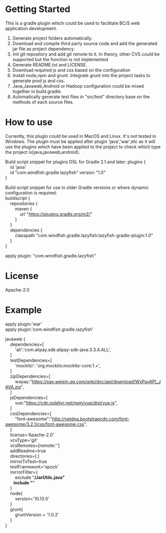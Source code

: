 # 

# Getting Started

This is a gradle plugin which could be used to facilitate BC/S web application development.

1. Generate project folders automatically.
2. Download and compile third party source code and add the generated jar file as project dependency.
3. Init git repository and add git remote to it. In theory, other CVS could be supported but the function is not implemented
4. Generate README.txt and LICENSE.
5. Download required js and css based on the configuration
6. Install node,npm and grunt. Integrate grunt into the project tasks to generate prod js and css. 
7. Java,Javaweb,Android or Hadoop configuration could be mixed together in build.gradle.
8. Automatically generate test files in "src/test" directory base on the methods of each source files.

# How to use

Currently, this plugin could be used in MacOS and Linux. It's not tested in Windows.
The plugin must be applied after plugin 'java','war',etc as it will use the plugins which have been applied to the project to check which type the project is(java,javaweb,android).

Build script snippet for plugins DSL for Gradle 2.1 and later:
plugins {    
&nbsp;&nbsp;&nbsp;&nbsp;id 'java'  
&nbsp;&nbsp;&nbsp;&nbsp;id "com.windfish.gradle.lazyfish" version "1.0"  
}

Build script snippet for use in older Gradle versions or where dynamic configuration is required:   
buildscript {  
&nbsp;&nbsp;&nbsp;&nbsp;repositories {  
&nbsp;&nbsp;&nbsp;&nbsp;&nbsp;&nbsp;&nbsp;&nbsp;maven {  
&nbsp;&nbsp;&nbsp;&nbsp;&nbsp;&nbsp;&nbsp;&nbsp;&nbsp;&nbsp;&nbsp;&nbsp;url "https://plugins.gradle.org/m2/"  
&nbsp;&nbsp;&nbsp;&nbsp;&nbsp;&nbsp;&nbsp;&nbsp;}  
&nbsp;&nbsp;&nbsp;&nbsp;}  
&nbsp;&nbsp;&nbsp;&nbsp;dependencies {  
&nbsp;&nbsp;&nbsp;&nbsp;&nbsp;&nbsp;&nbsp;&nbsp;classpath "com.windfish.gradle.lazyfish:lazyfish-gradle-plugin:1.0"  
&nbsp;&nbsp;&nbsp;&nbsp;}  
}  

apply plugin: "com.windfish.gradle.lazyfish"


# License

Apache-2.0

# Example

apply plugin:'war'  
apply plugin:'com.windfish.gradle.lazyfish'  

javaweb {  
&nbsp;&nbsp;&nbsp;&nbsp;dependencies=[  
&nbsp;&nbsp;&nbsp;&nbsp;&nbsp;&nbsp;&nbsp;&nbsp;'ali':'com.alipay.sdk:alipay-sdk-java:3.3.4.ALL',  
&nbsp;&nbsp;&nbsp;&nbsp;]  
&nbsp;&nbsp;&nbsp;&nbsp;testDependencies=[  
&nbsp;&nbsp;&nbsp;&nbsp;&nbsp;&nbsp;&nbsp;&nbsp;'mockito':  'org.mockito:mockito-core:1.+',  
&nbsp;&nbsp;&nbsp;&nbsp;]  
&nbsp;&nbsp;&nbsp;&nbsp;zipDependencies=[  
&nbsp;&nbsp;&nbsp;&nbsp;&nbsp;&nbsp;&nbsp;&nbsp;wxpay:"https://pay.weixin.qq.com/wiki/doc/api/download/WxPayAPI_JAVA.zip",  
&nbsp;&nbsp;&nbsp;&nbsp;]  
&nbsp;&nbsp;&nbsp;&nbsp;jsDependencies=[  
&nbsp;&nbsp;&nbsp;&nbsp;&nbsp;&nbsp;&nbsp;&nbsp;vue:"https://cdn.jsdelivr.net/npm/vue/dist/vue.js",   
&nbsp;&nbsp;&nbsp;&nbsp;]  
&nbsp;&nbsp;&nbsp;&nbsp;cssDependencies=[  
&nbsp;&nbsp;&nbsp;&nbsp;&nbsp;&nbsp;&nbsp;&nbsp;"font-awesome":"http://netdna.bootstrapcdn.com/font-awesome/3.2.1/css/font-awesome.css",  
&nbsp;&nbsp;&nbsp;&nbsp;]  
&nbsp;&nbsp;&nbsp;&nbsp;license='Apache-2.0'  
&nbsp;&nbsp;&nbsp;&nbsp;vcsType='git'  
&nbsp;&nbsp;&nbsp;&nbsp;vcsRemotes=[remote:'']  
&nbsp;&nbsp;&nbsp;&nbsp;addReadme=true  
&nbsp;&nbsp;&nbsp;&nbsp;directories=[:]  
&nbsp;&nbsp;&nbsp;&nbsp;mirrorToTest=true  
&nbsp;&nbsp;&nbsp;&nbsp;testFramework='spock'  
&nbsp;&nbsp;&nbsp;&nbsp;mirrorFilter={  
&nbsp;&nbsp;&nbsp;&nbsp;&nbsp;&nbsp;&nbsp;&nbsp;exclude "**/JarUtils.java"  
&nbsp;&nbsp;&nbsp;&nbsp;&nbsp;&nbsp;&nbsp;&nbsp;include "**"  
&nbsp;&nbsp;&nbsp;&nbsp;}  
&nbsp;&nbsp;&nbsp;&nbsp;node{  
&nbsp;&nbsp;&nbsp;&nbsp;&nbsp;&nbsp;&nbsp;&nbsp;version='10.13.0'  
&nbsp;&nbsp;&nbsp;&nbsp;}  
&nbsp;&nbsp;&nbsp;&nbsp;grunt{  
&nbsp;&nbsp;&nbsp;&nbsp;&nbsp;&nbsp;&nbsp;&nbsp;gruntVersion = '1.0.2'  
&nbsp;&nbsp;&nbsp;&nbsp;}  
}


